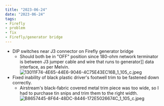 ```yaml
---
title: "2023-06-24"
date: "2023-06-24"
tags:
- Firefly
- problem
- fix
- Firefly/generator bridge
---
```

- DIP switches near J3 connector on Firefly generator bridge
	- Should both be in "OFF" position since 180-ohm network terminator is between J3 jumper cable and wire that runs to generator]] data interface, as per Melvin.
	![13011F74-4E65-44E6-9046-4C75E43EC16B_1_105_c.jpeg](/assets/13011F74-4E65-44E6-9046-4C75E43EC16B_1_105_c_1687972770698_0.jpeg)
- Fixed inability of black plastic driver's footwell trim to be fastened down correctly.
	- Airstream's black-fabric covered metal trim piece was too wide, so I had to purchase tin snips and trim them to the right width.
	![B8657445-8F64-48DC-8446-172E5026674C_1_105_c.jpeg](/assets/B8657445-8F64-48DC-8446-172E5026674C_1_105_c_1687968336786_0.jpeg)